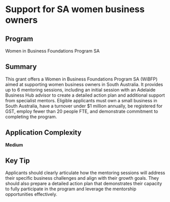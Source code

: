 # Support for SA women business owners
  
## Program
Women in Business Foundations Program SA

## Summary
This grant offers a Women in Business Foundations Program SA (WiBFP) aimed at supporting women business owners in South Australia. It provides up to 6 mentoring sessions, including an initial session with an Adelaide Business Hub advisor to create a detailed action plan and additional support from specialist mentors. Eligible applicants must own a small business in South Australia, have a turnover under $1 million annually, be registered for GST, employ fewer than 20 people FTE, and demonstrate commitment to completing the program.

## Application Complexity
**Medium**

## Key Tip
Applicants should clearly articulate how the mentoring sessions will address their specific business challenges and align with their growth goals. They should also prepare a detailed action plan that demonstrates their capacity to fully participate in the program and leverage the mentorship opportunities effectively.
